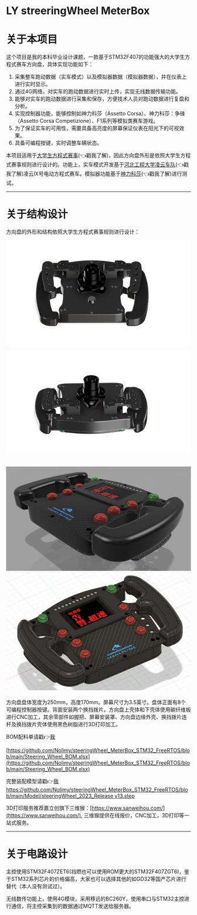 # LY streeringWheel MeterBox

# 关于本项目

这个项目是我的本科毕业设计课题，一款基于STM32F407的功能强大的大学生方程式赛车方向盘，具体实现功能如下：

1. 采集整车跑动数据（实车模式）以及模拟器数据（模拟器数据），并在仪表上进行实时显示。
2. 通过4G网络，对实车的跑动数据进行实时上传，实现无线数据传输功能。
3. 能够对实车的跑动数据进行采集和保存，方便技术人员对跑动数据进行复盘和分析。
4. 实现控制器功能，能够控制如神力科莎（Assetto Corsa）、神力科莎：争锋（Assetto Corsa Competizione）、F1系列等模拟类赛车游戏。
5. 为了保证实车的可用性，需要具备高亮度的屏幕保证仪表在阳光下的可视效果。
6. 具备可编程按键，实时调整车辆状态。

本项目适用于[大学生方程式赛事](http://www.formulastudent.com.cn/)(👈戳我了解)，因此方向盘外形是依照大学生方程式赛事规则进行设计的。功能上，实车模式开发基于[河北工程大学凌云车队](https://lingyun.site)(👈戳我了解)凌云Ⅸ号电动方程式赛车。模拟器功能基于[神力科莎](https://store.steampowered.com/app/244210/Assetto_Corsa/)(👈戳我了解)进行测试。

---

# 关于结构设计

方向盘的外形和结构依照大学生方程式赛事规则进行设计：

![背面](README_md_files/b6490f50-ac3c-11ed-a83f-e5b4ea8247db_20230214155347.jpeg?v=1&type=image&token=V1:uPyrtLfuoX9Gf8YNbS66Tf_nTc3vJGR6n8Ltcy9P-p0)

![输入图片描述](README_md_files/d20c4c70-ac3c-11ed-a83f-e5b4ea8247db_20230214155434.jpeg?v=1&type=image&token=V1:hZbUcnhfFrpEFSsxWEsi8dpReqXUMu8zdpUomGgmLNI)

![输入图片描述](README_md_files/db4f5ca0-ac3c-11ed-a83f-e5b4ea8247db_20230214155449.jpeg?v=1&type=image&token=V1:EZTy8AwpmqXvu3b18-Adg4PVoRo2cFnMy6XEuh_xiMY)
![输入图片描述](README_md_files/e8f68a40-ac3c-11ed-a83f-e5b4ea8247db_20230214155512.jpeg?v=1&type=image&token=V1:VGK9DjiI64mcqvocUUSUgPAOOBzWkaJQGFHlk-u016U)
---



方向盘盘体宽度为250mm，高度170mm。屏幕尺寸为3.5英寸。盘体正面有8个可编程控制器按键。背面安装两个换挡拨片。方向盘上壳体和下壳体使用碳纤维板进行CNC加工，其余零部件如握把、屏幕安装罩、方向盘边缘外壳、换挡拨片连杆及换挡拨片壳体使用黑色树脂进行3D打印加工。

BOM配料单请戳👉[我](https://github.com/Nolimy/steeringWheel_MeterBox_STM32_FreeRTOS/blob/main/Steering_Wheel_BOM.xlsx)

[https://github.com/Nolimy/steeringWheel_MeterBox_STM32_FreeRTOS/blob/main/Steering_Wheel_BOM.xlsx](https://github.com/Nolimy/steeringWheel_MeterBox_STM32_FreeRTOS/blob/main/Steering_Wheel_BOM.xlsx)

完整装配模型请戳👉[我https://github.com/Nolimy/steeringWheel_MeterBox_STM32_FreeRTOS/blob/main/Model/steeringWheel_2023_Release v13.step](https://github.com/Nolimy/steeringWheel_MeterBox_STM32_FreeRTOS/blob/main/Model/steeringWheel_2023_Release%20v13.step)

3D打印服务推荐嘉立创旗下三维猴：[https://www.sanweihou.com/](https://www.sanweihou.com/), 三维猴提供在线报价，CNC加工，3D打印等一站式服务。

---

# 关于电路设计

主控使用STM32F407ZET6(裆燃也可以使用ROM更大的STM32F407ZGT6)，鉴于STM32系列芯片的价格偏高，大家也可以选择其他的如GD32等国产芯片进行替代（本人没有测试过）。

无线数传功能上，使用4G模块，采用移远的BC260Y，使用串口与STM32主控进行通信，将主控采集到的数据通过MQTT发送给服务器。
